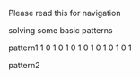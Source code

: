 Please read this for navigation

solving some basic patterns

pattern1 
  1
  0 1
  0 1 0
  1 0 1 0
  1 0 1 0 1

pattern2
  
